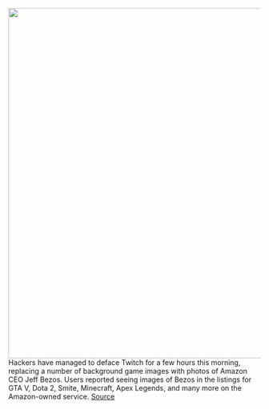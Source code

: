 <img src='https://cdn.vox-cdn.com/thumbor/SbQj13EHaFiHP4PKLpxt2TXVrv8=/0x0:2040x1360/1200x800/filters:focal(857x517:1183x843)/cdn.vox-cdn.com/uploads/chorus_image/image/69968838/acastro_190923_twitch_0001.0.0.jpg' width='700px' /><br/>
Hackers have managed to deface Twitch for a few hours this morning, replacing a number of background game images with photos of Amazon CEO Jeff Bezos. Users reported seeing images of Bezos in the listings for GTA V, Dota 2, Smite, Minecraft, Apex Legends, and many more on the Amazon-owned service.
<a href='https://www.theverge.com/2021/10/8/22716184/twitch-hack-jeff-bezos-pictures-defaced'> Source <a/>